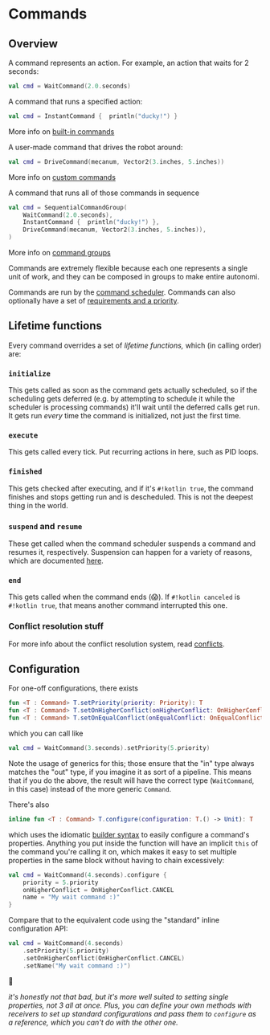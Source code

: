 # Commands

## Overview

A command represents an action.
For example, an action that waits for 2 seconds:

```kotlin
val cmd = WaitCommand(2.0.seconds)
```

A command that runs a specified action:

```kotlin
val cmd = InstantCommand {  println("ducky!") }
```
More info on [built-in commands](builtin.md)

A user-made command that drives the robot around:

```kotlin
val cmd = DriveCommand(mecanum, Vector2(3.inches, 5.inches))
```
More info on [custom commands](custom.md)

A command that runs all of those commands in sequence

```kotlin
val cmd = SequentialCommandGroup(
    WaitCommand(2.0.seconds),
    InstantCommand {  println("ducky!") },
    DriveCommand(mecanum, Vector2(3.inches, 5.inches)),
)
```
More info on [command groups](groups.md)

Commands are extremely flexible because each one represents a single unit of work,
and they can be composed in groups to make entire autonomi.

Commands are run by the [command scheduler](/scheduler/index.md).
Commands can also optionally have a set of [requirements and a priority](/scheduler/conflicts.md).

## Lifetime functions

Every command overrides a set of *lifetime functions,* which (in calling order) are:

### `initialize`

This gets called as soon as the command gets actually scheduled,
so if the scheduling gets deferred
(e.g. by attempting to schedule it while the scheduler is processing commands)
it'll wait until the deferred calls get run.
It gets run *every* time the command is initialized, not just the first time.

### `execute`

This gets called every tick.
Put recurring actions in here,
such as PID loops.

### `finished`

This gets checked after executing, and if it's `#!kotlin true`,
the command finishes and stops getting run and is descheduled.
This is not the deepest thing in the world.

### `suspend` and `resume`

These get called when the command scheduler suspends a command and resumes it, respectively.
Suspension can happen for a variety of reasons,
which are documented [here](/scheduler/conflicts.md).

### `end`

This gets called when the command ends (😱).
If `#!kotlin canceled` is `#!kotlin true`,
that means another command interrupted this one.

### Conflict resolution stuff

For more info about the conflict resolution system, read [conflicts](/scheduler/conflicts.md).

## Configuration

For one-off configurations, there exists

```kotlin
fun <T : Command> T.setPriority(priority: Priority): T
fun <T : Command> T.setOnHigherConflict(onHigherConflict: OnHigherConflict): T
fun <T : Command> T.setOnEqualConflict(onEqualConflict: OnEqualConflict): T
```

which you can call like

```kotlin
val cmd = WaitCommand(3.seconds).setPriority(5.priority)
```

Note the usage of generics for this;
those ensure that the "in" type always matches the "out" type,
if you imagine it as sort of a pipeline.
This means that if you do the above, the result will have the correct type
(`WaitCommand`, in this case)
instead of the more generic `Command`.

There's also

```kotlin
inline fun <T : Command> T.configure(configuration: T.() -> Unit): T
```

which uses the idiomatic [builder syntax](https://kotlinlang.org/docs/type-safe-builders.html) to easily configure a command's properties.
Anything you put inside the function will have an implicit `this` of the command you're calling it on,
which makes it easy to set multiple properties in the same block without having to chain excessively:

```kotlin
val cmd = WaitCommand(4.seconds).configure {
    priority = 5.priority
    onHigherConflict = OnHigherConflict.CANCEL
    name = "My wait command :)"
}
```

Compare that to the equivalent code using the "standard" inline configuration API:

```kotlin
val cmd = WaitCommand(4.seconds)
    .setPriority(5.priority)
    .setOnHigherConflict(OnHigherConflict.CANCEL)
    .setName("My wait command :)")
```
🤢

*it's honestly not that bad, but it's more well suited to setting single properties, not 3 all at once.
Plus, you can define your own methods with receivers to set up standard configurations and pass them to `configure` as a reference,
which you can't do with the other one.*
